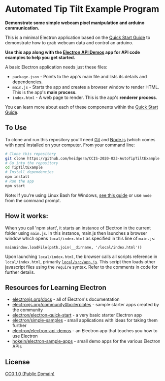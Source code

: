 # Automated Tip Tilt Example Program

**Demonstrate some simple webcam pixel manipulation and arduino communication.**

This is a minimal Electron application based on the [Quick Start Guide](https://electronjs.org/docs/tutorial/quick-start) to demonstrate how to grab webcam data and control an arduino.

**Use this app along with the [Electron API Demos](https://electronjs.org/#get-started) app for API code examples to help you get started.**

A basic Electron application needs just these files:

- `package.json` - Points to the app's main file and lists its details and dependencies.
- `main.js` - Starts the app and creates a browser window to render HTML. This is the app's **main process**.
- `index.html` - A web page to render. This is the app's **renderer process**.

You can learn more about each of these components within the [Quick Start Guide](https://electronjs.org/docs/tutorial/quick-start).

## To Use

To clone and run this repository you'll need [Git](https://git-scm.com) and [Node.js](https://nodejs.org/en/download/) (which comes with [npm](http://npmjs.com)) installed on your computer. From your command line:

```bash
# Clone this repository
git clone https://github.com/heidgera/CCIS-2020-023-AutoTipTiltExample TipTiltExample
# Go into the repository
cd TipTiltExample
# Install dependencies
npm install
# Run the app
npm start
```

Note: If you're using Linux Bash for Windows, [see this guide](https://www.howtogeek.com/261575/how-to-run-graphical-linux-desktop-applications-from-windows-10s-bash-shell/) or use `node` from the command prompt.

## How it works:

When you call 'npm start', it starts an instance of Electron in the current folder using `main.js`. In this instance, main.js then launches a browser window which opens `local/index.html` as specified in this line of `main.js`:

```
mainWindow.loadFile(path.join(__dirname, '/local/index.html'))
```

Upon launching `local/index.html`, the browser calls all scripts reference in `local/index.html`, primarily [`local/src/app.js`](https://github.com/heidgera/CCIS-2020-023-AutoTipTiltExample/blob/master/local/src/app.js). This script then loads other javascript files using the `require` syntax. Refer to the comments in code for further details.

## Resources for Learning Electron

- [electronjs.org/docs](https://electronjs.org/docs) - all of Electron's documentation
- [electronjs.org/community#boilerplates](https://electronjs.org/community#boilerplates) - sample starter apps created by the community
- [electron/electron-quick-start](https://github.com/electron/electron-quick-start) - a very basic starter Electron app
- [electron/simple-samples](https://github.com/electron/simple-samples) - small applications with ideas for taking them further
- [electron/electron-api-demos](https://github.com/electron/electron-api-demos) - an Electron app that teaches you how to use Electron
- [hokein/electron-sample-apps](https://github.com/hokein/electron-sample-apps) - small demo apps for the various Electron APIs

## License

[CC0 1.0 (Public Domain)](LICENSE.md)
